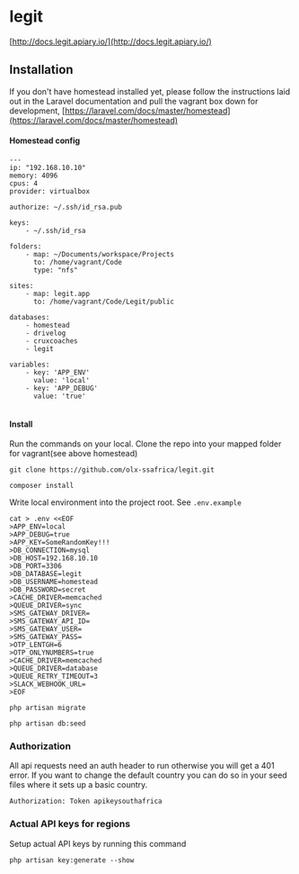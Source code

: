 # legit

[http://docs.legit.apiary.io/](http://docs.legit.apiary.io/)

## Installation

If you don't have homestead installed yet, please follow the instructions laid out in the Laravel documentation and 
pull the vagrant box down for development, [https://laravel.com/docs/master/homestead](https://laravel.com/docs/master/homestead)
 
#### Homestead config
 
```
---
ip: "192.168.10.10"
memory: 4096
cpus: 4
provider: virtualbox

authorize: ~/.ssh/id_rsa.pub

keys:
    - ~/.ssh/id_rsa

folders:
    - map: ~/Documents/workspace/Projects
      to: /home/vagrant/Code
      type: "nfs"

sites:
    - map: legit.app
      to: /home/vagrant/Code/Legit/public  

databases:
    - homestead
    - drivelog
    - cruxcoaches
    - legit

variables:
    - key: 'APP_ENV'
      value: 'local'
    - key: 'APP_DEBUG'
      value: 'true'
 
``` 

#### Install

Run the commands on your local. Clone the repo into your mapped folder for vagrant(see above homestead)
 
```
git clone https://github.com/olx-ssafrica/legit.git
```
```
composer install
```
Write local environment into the project root. See `.env.example`
```
cat > .env <<EOF
>APP_ENV=local
>APP_DEBUG=true
>APP_KEY=SomeRandomKey!!!
>DB_CONNECTION=mysql
>DB_HOST=192.168.10.10
>DB_PORT=3306
>DB_DATABASE=legit
>DB_USERNAME=homestead
>DB_PASSWORD=secret
>CACHE_DRIVER=memcached
>QUEUE_DRIVER=sync
>SMS_GATEWAY_DRIVER=
>SMS_GATEWAY_API_ID=
>SMS_GATEWAY_USER=
>SMS_GATEWAY_PASS=
>OTP_LENTGH=6
>OTP_ONLYNUMBERS=true
>CACHE_DRIVER=memcached
>QUEUE_DRIVER=database
>QUEUE_RETRY_TIMEOUT=3
>SLACK_WEBHOOK_URL=
>EOF
```
```
php artisan migrate
```
```
php artisan db:seed
```

### Authorization

All api requests need an auth header to run otherwise you will get a 401 error. If you want to change the default 
country you can do so in your seed files where it sets up a basic country.

```
Authorization: Token apikeysouthafrica
```

### Actual API keys for regions

Setup actual API keys by running this command

`php artisan key:generate --show`
